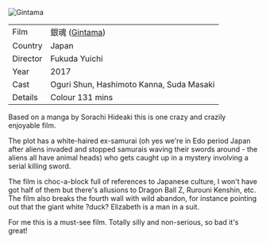 ![Gintama](Gintama.jpg)

| | |
|-|-|
Film| &#37504;&#39746; ([Gintama](https://www.imdb.com/title/tt5805470/))
Country|Japan
Director|Fukuda Yuichi
Year|2017
Cast|Oguri Shun, Hashimoto Kanna, Suda Masaki
Details|Colour 131 mins

Based on a manga by Sorachi Hideaki this is one crazy and crazily enjoyable film.

The plot has a white-haired ex-samurai (oh yes we're in Edo period Japan after aliens
invaded and stopped samurais waving their swords around - the aliens all have animal heads) who
gets caught up in a mystery involving a serial killing sword.

The film is choc-a-block full of references to Japanese culture, I won't have got half of them
but there's allusions to Dragon Ball Z, Rurouni Kenshin, etc. The film also breaks the
fourth wall with wild abandon, for instance pointing out that the giant white ?duck? Elizabeth
is a man in a suit.

For me this is a must-see film. Totally silly and non-serious, so bad it's great!


